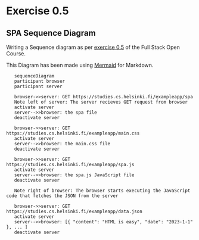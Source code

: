 # Exercise 0.5
## SPA Sequence Diagram

Writing a Sequence diagram as per [exercise 0.5](https://fullstackopen.com/en/part0/fundamentals_of_web_apps#exercises-0-1-0-6) of the Full Stack Open Course.

This Diagram has been made using [Mermaid](https://github.blog/2022-02-14-include-diagrams-markdown-files-mermaid/) for Markdown.


 ```mermaid
    sequenceDiagram
    participant browser
    participant server

    browser->>server: GET https://studies.cs.helsinki.fi/exampleapp/spa
    Note left of server: The server recieves GET request from browser
    activate server
    server-->>browser: the spa file 
    deactivate server

    browser->>server: GET https://studies.cs.helsinki.fi/exampleapp/main.css
    activate server
    server-->>browser: the main.css file
    deactivate server

    browser->>server: GET https://studies.cs.helsinki.fi/exampleapp/spa.js
    activate server
    server-->>browser: the spa.js JavaScript file
    deactivate server
    
    Note right of browser: The browser starts executing the JavaScript code that fetches the JSON from the server

    browser->>server: GET https://studies.cs.helsinki.fi/exampleapp/data.json
    activate server
    server-->>browser: [{ "content": "HTML is easy", "date": "2023-1-1" }, ... ]
    deactivate server    

    
```
